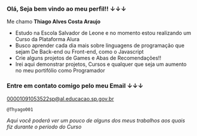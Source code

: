 ### Olá, Seja bem vindo ao meu perfil!! ↓↓↓

Me chamo **Thiago Alves Costa Araujo**

- Estudo na Escola Salvador de Leone e no momento estou realizando um Curso da Plataforma Alura
- Busco aprender cada dia mais sobre linguagens de programação que sejam De Back-end ou Front-end, como o Javascript
- Crie alguns projetos de Games e Abas de Recomendações!!
- Irei aqui demonstrar projetos, Cursos e qualquer que seja um aumento no meu portifólio como Programador

### Entre em contato comigo pelo meu Email ↓↓↓
00001091053522sp@al.educacao.sp.gov.br

```@Thyago001```

_Aqui você poderá ver um pouco de alguns dos meus trabalhos aos quais fiz durante o periodo do Curso_
